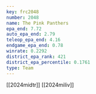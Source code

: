 ```yaml
---
key: frc2048
number: 2048
name: The Pink Panthers
epa_end: 7.72
auto_epa_end: 2.79
teleop_epa_end: 4.16
endgame_epa_end: 0.78
winrate: 0.2292
district_epa_rank: 421
district_epa_percentile: 0.1761
type: Team
---
```

[[2024midtr]]
[[2024miliv]]
